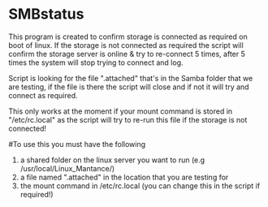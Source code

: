 # SMBstatus

This program is created to confirm storage is connected as required on boot of linux.
If the storage is not connected as required the script will confirm the storage server is online & try to re-connect 5 times, after 5 times the system will stop trying to connect and log.

Script is looking for the file ".attached" that's in the Samba folder that we are testing, if the file is there the script will close and if not it will try and connect as required.

This only works at the moment if your mount command is stored in "/etc/rc.local" as the script will try to re-run this file if the storage is not connected!


#To use this you must have the following
1. a shared folder on the linux server you want to run
(e.g /usr/local/Linux_Mantance/) 
2. a file named ".attached" in the location that you are testing for
3. the mount command in /etc/rc.local (you can change this in the script if required!)

